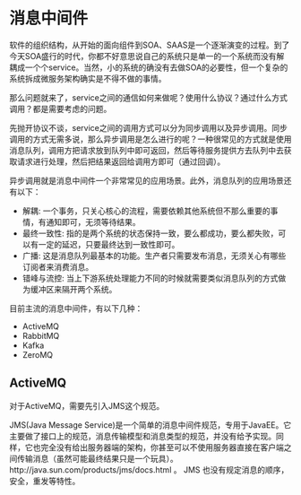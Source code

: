 # 消息中间件

软件的组织结构，从开始的面向组件到SOA、SAAS是一个逐渐演变的过程。到了今天SOA盛行的时代，你都不好意思说自己的系统只是单一的一个系统而没有解耦成一个个service。当然，小的系统的确没有去做SOA的必要性，但一个复杂的系统拆成微服务架构确实是不得不做的事情。

那么问题就来了，service之间的通信如何来做呢？使用什么协议？通过什么方式调用？都是需要考虑的问题。

先抛开协议不谈，service之间的调用方式可以分为同步调用以及异步调用。同步调用的方式无需多说，那么异步调用是怎么进行的呢？一种很常见的方式就是使用消息队列，调用方把请求放到队列中即可返回，然后等待服务提供方去队列中去获取请求进行处理，然后把结果返回给调用方即可（通过回调）。

异步调用就是消息中间件一个非常常见的应用场景。此外，消息队列的应用场景还有以下：

* 解耦: 一个事务，只关心核心的流程，需要依赖其他系统但不那么重要的事情，有通知即可，无须等待结果。
* 最终一致性: 指的是两个系统的状态保持一致，要么都成功，要么都失败，可以有一定的延迟，只要最终达到一致性即可。
* 广播: 这是消息队列最基本的功能。生产者只需要发布消息，无须关心有哪些订阅者来消费消息。
* 错峰与流控: 当上下游系统处理能力不同的时候就需要类似消息队列的方式做为缓冲区来隔开两个系统。

目前主流的消息中间件，有以下几种：

* ActiveMQ
* RabbitMQ
* Kafka
* ZeroMQ


## ActiveMQ



对于ActiveMQ，需要先引入JMS这个规范。

JMS\(Java Message Service\)是一个简单的消息中间件规范，专用于JavaEE。它主要做了接口上的规范，消息传输模型和消息类型的规范，并没有给予实现。同样，它也完全没有给出服务器端的架构，你甚至可以不使用服务器直接在客户端之间传输消息（虽然可能最终结果只是一个玩具）。http:\/\/java.sun.com\/products\/jms\/docs.html 。 JMS 也没有规定消息的顺序，安全，重发等特性。

